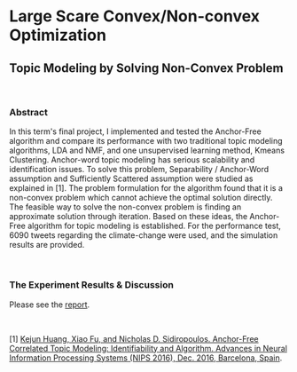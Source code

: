 # Large Scare Convex/Non-convex Optimization
## Topic Modeling by Solving Non-Convex Problem
&nbsp;

### Abstract

In this term's final project, I implemented and tested the Anchor-Free algorithm and compare its performance with two traditional topic modeling algorithms, LDA and NMF, and one unsupervised learning method, Kmeans Clustering. Anchor-word topic modeling has serious scalability and identification issues. To solve this problem, Separability / Anchor-Word assumption and Sufficiently Scattered assumption were studied as explained in [1]. The problem formulation for the algorithm found that it is a non-convex problem which cannot achieve the optimal solution directly. The feasible way to solve the non-convex problem is finding an approximate solution through iteration. Based on these ideas, the Anchor-Free algorithm for topic modeling is established. For the performance test, 6090 tweets regarding the climate-change were used, and the simulation results are provided.

&nbsp;
### The Experiment Results & Discussion
Please see the [report](https://github.com/csdankim/CVX_OPT/blob/master/CS539__002_CVX_OPT_Final_Project_kimdongk.pdf).

&nbsp;

[1] [Kejun Huang, Xiao Fu, and Nicholas D. Sidiropoulos. Anchor-Free Correlated Topic Modeling: Identifiability and Algorithm. Advances in Neural Information Processing Systems (NIPS 2016), Dec. 2016, Barcelona, Spain](https://github.com/csdankim/CVX_OPT/blob/master/1611.05010.pdf).